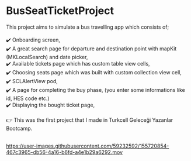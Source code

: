 # BusSeatTicketProject

This project aims to simulate a bus travelling app which consists of;<br><br>
✔️ Onboarding screen, <br>
✔️ A great search page for departure and destination point with mapKit (MKLocalSearch) and date picker, <br>
✔️ Available tickets page which has custom table view cells, <br>
✔️ Choosing seats page which was built with custom collection view cell, <br>
✔️ SCLAlertView pod, <br>
✔️ A page for completing the buy phase, (you enter some informations like id, HES code etc.) <br>
✔️ Displaying the bought ticket page, <br><br>
👉 This was the first project that I made in Turkcell Geleceği Yazanlar Bootcamp.<br> <br>



https://user-images.githubusercontent.com/59232592/155720854-467c3965-db56-4a16-b6fd-a4e1b29a6292.mov

